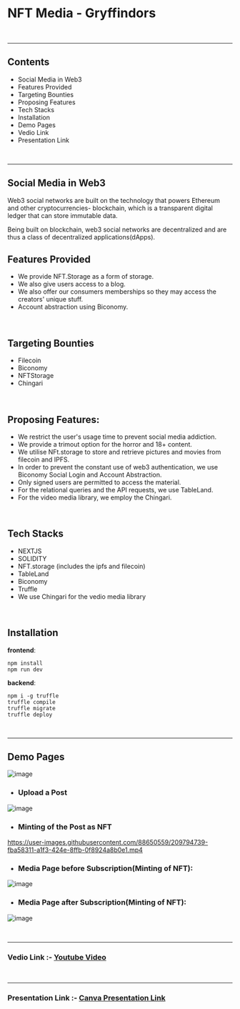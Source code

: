 # NFT Media - Gryffindors
<br>
<hr>

## Contents
- Social Media in Web3
- Features Provided
- Targeting Bounties
- Proposing Features
- Tech Stacks
- Installation
- Demo Pages
- Vedio Link
- Presentation Link
<br>
<hr>

##  Social Media in Web3

Web3 social networks are built on the technology that powers Ethereum and other cryptocurrencies- blockchain, which is a transparent digital ledger that can store immutable data.

Being built on blockchain, web3 social networks are decentralized and are thus a class of decentralized applications(dApps).

##  Features Provided
- We provide NFT.Storage as a form of storage. 
- We also give users access to a blog. 
-  We also offer our consumers memberships so they may access the creators' unique stuff. 
- Account abstraction using Biconomy. 
 <br>

## Targeting Bounties

- Filecoin 
- Biconomy 
- NFTStorage 
- Chingari
<br>

## Proposing Features:

- We restrict the user's usage time to prevent social media addiction.
-  We provide a trimout option for the horror and 18+ content.
- We utilise NFt.storage to store and retrieve pictures and movies from filecoin and IPFS.
- In order to prevent the constant use of web3 authentication, we use Biconomy Social Login and Account Abstraction.
- Only signed users are permitted to access the material.
- For the relational queries and the API requests, we use TableLand.
- For the video media library, we employ the Chingari. 
<br>

## Tech Stacks

- NEXTJS 
- SOLIDITY 
- NFT.storage (includes the ipfs and filecoin) 
- TableLand 
- Biconomy 
- Truffle 
- We use Chingari for the vedio media library
<br>

## Installation

**frontend**: 
```
npm install
npm run dev
```


**backend**: 
```
npm i -g truffle 
truffle compile 
truffle migrate 
truffle deploy 
```

<br>
<hr>

##  Demo Pages

![image](https://user-images.githubusercontent.com/88650559/206165691-3cd11787-a98c-40f5-ba7d-bd7395ea105b.png)

- ### Upload a Post

![image](https://user-images.githubusercontent.com/88650559/209459594-10124fbc-e7f4-4f40-8b01-93faf90ef963.png)

- ### Minting of the Post as NFT
https://user-images.githubusercontent.com/88650559/209794739-fba58311-a1f3-424e-8ffb-0f8924a8b0e1.mp4

- ### Media Page before Subscription(Minting of NFT):

![image](https://user-images.githubusercontent.com/88650559/206165840-c80f0b96-6c87-41d6-b121-ee96fb6265bb.png)

- ### Media Page after Subscription(Minting of NFT):

![image](https://user-images.githubusercontent.com/88650559/206165934-37ed534f-b2c4-4def-a3e5-230c0e6909a4.png)

<br>
<hr>

### Vedio Link :- [Youtube Video](https://www.youtube.com/playlist?list=PLrsZIxkQAAZoGEOG8C0_7VVZWdmqamG8W)
<br>
<hr>

### Presentation Link :- [Canva Presentation Link](https://www.canva.com/design/DAFTwgAp0xM/oVZ_qPSIIehDYqC3d_vP8Q/view?utm_content=DAFTwgAp0xM&utm_campaign=designshare&utm_medium=link2&utm_source=sharebutton#2)
